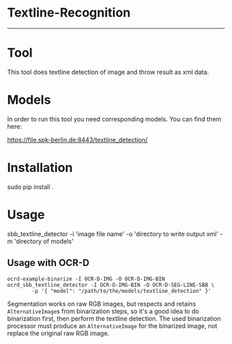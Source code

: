 # Textline-Recognition

***
# Tool
This tool does textline detection of image and throw result as xml data.

# Models
In order to run this tool you need corresponding models. You can find them here:

https://file.spk-berlin.de:8443/textline_detection/

# Installation

sudo pip install .

# Usage

sbb_textline_detector -i 'image file name' -o 'directory to write output xml' -m 'directory of models'


## Usage with OCR-D
~~~
ocrd-example-binarize -I OCR-D-IMG -O OCR-D-IMG-BIN
ocrd_sbb_textline_detector -I OCR-D-IMG-BIN -O OCR-D-SEG-LINE-SBB \
        -p '{ "model": "/path/to/the/models/textline_detection" }'
~~~

Segmentation works on raw RGB images, but respects and retains
`AlternativeImage`s from binarization steps, so it's a good idea to do
binarization first, then perform the textline detection. The used binarization
processor must produce an `AlternativeImage` for the binarized image, not
replace the original raw RGB image.
